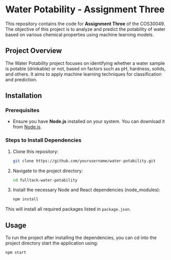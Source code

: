# Water Potability - Assignment Three

This repository contains the code for **Assignment Three** of the COS30049. 
The objective of this project is to analyze and predict the potability of water based on various chemical properties using machine learning models.

## Project Overview

The Water Potability project focuses on identifying whether a water sample is potable (drinkable) or not, based on factors such as pH, hardness, solids, and others. It aims to apply machine learning techniques for classification and prediction.

## Installation

### Prerequisites
- Ensure you have **Node.js** installed on your system. You can download it from [Node.js](https://nodejs.org/).

### Steps to Install Dependencies

1. Clone this repository:

    ```bash
    git clone https://github.com/yourusername/water-potability.git
    ```

2. Navigate to the project directory:

    ```bash
    cd fulltack-water-potability
    ```

3. Install the necessary Node and React dependencies (node_modules):

    ```bash
    npm install
    ```

This will install all required packages listed in `package.json`.

## Usage

To run the project after installing the dependencies, you can cd into the project directory start the application using:

```bash
npm start
